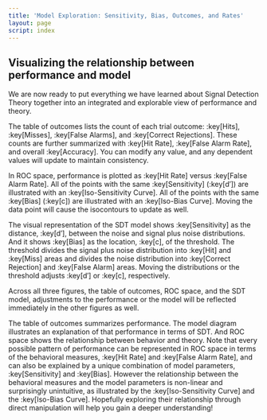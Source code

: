 ```yaml
---
title: 'Model Exploration: Sensitivity, Bias, Outcomes, and Rates'
layout: page
script: index
---
```


## Visualizing the relationship between performance and model

We are now ready to put everything we have learned about Signal Detection Theory together into an
integrated and explorable view of performance and theory.

The table of outcomes lists the count of each trial outcome: :key[Hits], :key[Misses], :key[False
Alarms], and :key[Correct Rejections]. These counts are further summarized with :key[Hit Rate],
:key[False Alarm Rate], and overall :key[Accuracy]. You can modify any value, and any dependent
values will update to maintain consistency.

In ROC space, performance is plotted as :key[Hit Rate] versus :key[False Alarm Rate]. All of the
points with the same :key[Sensitivity] (:key[d′]) are illustrated with an :key[Iso-Sensitivity
Curve]. All of the points with the same :key[Bias] (:key[c]) are illustrated with an :key[Iso-Bias
Curve]. Moving the data point will cause the isocontours to update as well.

The visual representation of the SDT model shows :key[Sensitivity] as the distance, :key[d′],
between the noise and signal plus noise distributions. And it shows :key[Bias] as the location,
:key[c], of the threshold. The threshold divides the signal plus noise distribution into :key[Hit]
and :key[Miss] areas and divides the noise distribution into :key[Correct Rejection] and :key[False
Alarm] areas. Moving the distributions or the threshold adjusts :key[d′] or :key[c], respectively.

Across all three figures, the table of outcomes, ROC space, and the SDT model, adjustments to the
performance or the model will be reflected immediately in the other figures as well.

<sdt-example-interactive>
  <sdt-table numeric interactive summary="stimulusRates accuracy"
    hits="80" misses="20" false-alarms="10" correct-rejections="90"></sdt-table>
  <roc-space interactive point="all" iso-d="all" iso-c="all"></roc-space>
  <sdt-model interactive threshold bias distributions sensitivity color="outcome"></sdt-model>
</sdt-example-interactive>

The table of outcomes summarizes performance. The model diagram illustrates an explanation of that
performance in terms of SDT. And ROC space shows the relationship between behavior and theory. Note
that every possible pattern of performance can be represented in ROC space in terms of the
behavioral measures, :key[Hit Rate] and :key[False Alarm Rate], and can also be explained by a
unique combination of model parameters, :key[Sensitivity] and :key[Bias]. However the relationship
between the behavioral measures and the model parameters is non-linear and surprisingly unintuitive,
as illustrated by the :key[Iso-Sensitivity Curve] and the :key[Iso-Bias Curve]. Hopefully exploring
their relationship through direct manipulation will help you gain a deeper understanding!
